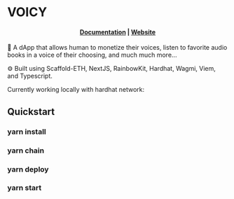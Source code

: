 # VOICY

<h4 align="center">
  <a href="https://docs.scaffoldeth.io">Documentation</a> |
  <a href="https://scaffoldeth.io">Website</a>
</h4>

🧪 A dApp that allows human to monetize their voices, listen to favorite audio books in a voice of their choosing, and much much more...

⚙️ Built using Scaffold-ETH, NextJS, RainbowKit, Hardhat, Wagmi, Viem, and Typescript.

Currently working locally with hardhat network:

## Quickstart

### yarn install
### yarn chain
### yarn deploy
### yarn start


